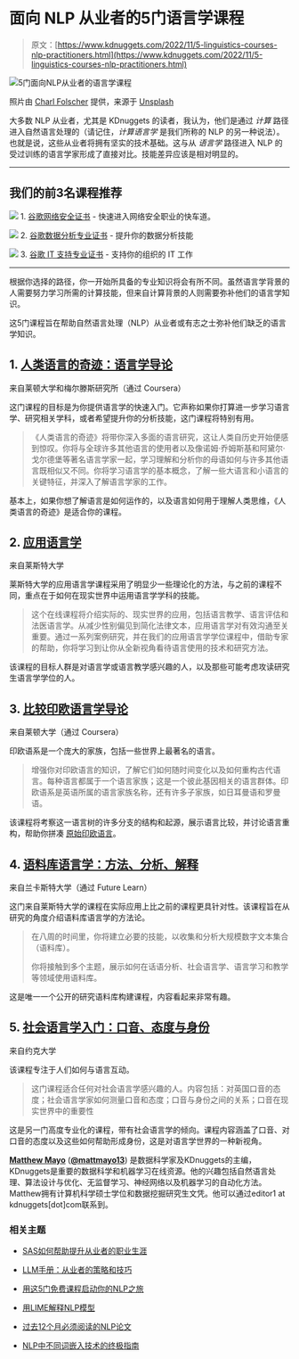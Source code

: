 # 面向 NLP 从业者的5门语言学课程

> 原文：[https://www.kdnuggets.com/2022/11/5-linguistics-courses-nlp-practitioners.html](https://www.kdnuggets.com/2022/11/5-linguistics-courses-nlp-practitioners.html)

![5门面向NLP从业者的语言学课程](../Images/3d7c7f289f4a8a0305d074a0c4689a2f.png)

照片由 [Charl Folscher](https://unsplash.com/@charlfolscher?utm_source=unsplash&utm_medium=referral&utm_content=creditCopyText) 提供，来源于 [Unsplash](https://unsplash.com/?utm_source=unsplash&utm_medium=referral&utm_content=creditCopyText)

大多数 NLP 从业者，尤其是 KDnuggets 的读者，我认为，他们是通过 *计算* 路径进入自然语言处理的（请记住，*计算语言学* 是我们所称的 NLP 的另一种说法）。也就是说，这些从业者将拥有坚实的技术基础。这与从 *语言学* 路径进入 NLP 的受过训练的语言学家形成了直接对比。技能差异应该是相对明显的。

* * *

## 我们的前3名课程推荐

![](../Images/0244c01ba9267c002ef39d4907e0b8fb.png) 1\. [谷歌网络安全证书](https://www.kdnuggets.com/google-cybersecurity) - 快速进入网络安全职业的快车道。

![](../Images/e225c49c3c91745821c8c0368bf04711.png) 2\. [谷歌数据分析专业证书](https://www.kdnuggets.com/google-data-analytics) - 提升你的数据分析技能

![](../Images/0244c01ba9267c002ef39d4907e0b8fb.png) 3\. [谷歌 IT 支持专业证书](https://www.kdnuggets.com/google-itsupport) - 支持你的组织的 IT 工作

* * *

根据你选择的路径，你一开始所具备的专业知识将会有所不同。虽然语言学背景的人需要努力学习所需的计算技能，但来自计算背景的人则需要弥补他们的语言学知识。

这5门课程旨在帮助自然语言处理（NLP）从业者或有志之士弥补他们缺乏的语言学知识。

## 1\. [人类语言的奇迹：语言学导论](https://www.coursera.org/learn/human-language)

来自莱顿大学和梅尔滕斯研究所（通过 Coursera）

这门课程的目标是为你提供语言学的快速入门。它声称如果你打算进一步学习语言学、研究相关学科，或者希望提升你的分析技能，这门课程将特别有用。

> 《人类语言的奇迹》将带你深入多面的语言研究，这让人类自历史开始便感到惊叹。你将与全球许多其他语言的使用者以及像诺姆·乔姆斯基和阿黛尔·戈尔德堡等著名语言学家一起，学习理解和分析你的母语如何与许多其他语言既相似又不同。你将学习语言学的基本概念，了解一些大语言和小语言的关键特征，并深入了解语言学家的工作。

基本上，如果你想了解语言是如何运作的，以及语言如何用于理解人类思维，《人类语言的奇迹》是适合你的课程。

## 2\. [应用语言学](https://le.ac.uk/courses/mooc-applied-linguistics/2020)

来自莱斯特大学

莱斯特大学的应用语言学课程采用了明显少一些理论化的方法，与之前的课程不同，重点在于如何在现实世界中运用语言学学科的技能。

> 这个在线课程将介绍实际的、现实世界的应用，包括语言教学、语言评估和法医语言学。从减少性别偏见到简化法律文本，应用语言学对有效沟通至关重要。通过一系列案例研究，并在我们的应用语言学学位课程中，借助专家的帮助，你将学习到让你从全新视角看待语言使用的技术和研究方法。

该课程的目标人群是对语言学或语言教学感兴趣的人，以及那些可能考虑攻读研究生语言学学位的人。

## 3\. [比较印欧语言学导论](https://www.coursera.org/learn/comparative-indo-european-linguistics)

来自莱顿大学（通过 Coursera）

印欧语系是一个庞大的家族，包括一些世界上最著名的语言。

> 增强你对印欧语言的知识，了解它们如何随时间变化以及如何重构古代语言。每种语言都属于一个语言家族；这是一个彼此基因相关的语言群体。印欧语系是英语所属的语言家族名称，还有许多子家族，如日耳曼语和罗曼语。

该课程将考察这一语言树的许多分支的结构和起源，展示语言比较，并讨论语言重构，帮助你拼凑 [原始印欧语言](https://en.wikipedia.org/wiki/Proto-Indo-European_language)。

## 4\. [语料库语言学：方法、分析、解释](https://www.futurelearn.com/courses/corpus-linguistics)

来自兰卡斯特大学（通过 Future Learn）

这门来自莱斯特大学的课程在实际应用上比之前的课程更具针对性。该课程旨在从研究的角度介绍语料库语言学的方法论。

> 在八周的时间里，你将建立必要的技能，以收集和分析大规模数字文本集合（语料库）。
> 
> 你将接触到多个主题，展示如何在话语分析、社会语言学、语言学习和教学等领域使用语料库。

这是唯一一个公开的研究语料库构建课程，内容看起来非常有趣。

## 5\. [社会语言学入门：口音、态度与身份](https://www.york.ac.uk/study/moocs/accents-attitudes-identity/)

来自约克大学

该课程专注于人们如何与语言互动。

> 这门课程适合任何对社会语言学感兴趣的人。内容包括：对英国口音的态度；社会语言学家如何测量口音和态度；口音与身份之间的关系；口音在现实世界中的重要性

这是另一门高度专业化的课程，带有社会语言学的倾向。课程内容涵盖了口音、对口音的态度以及这些如何帮助形成身份，这是对语言学世界的一种新视角。

**[Matthew Mayo](https://www.linkedin.com/in/mattmayo13/)** ([**@mattmayo13**](https://twitter.com/mattmayo13)) 是数据科学家及KDnuggets的主编，KDnuggets是重要的数据科学和机器学习在线资源。他的兴趣包括自然语言处理、算法设计与优化、无监督学习、神经网络以及机器学习的自动化方法。Matthew拥有计算机科学硕士学位和数据挖掘研究生文凭。他可以通过editor1 at kdnuggets[dot]com联系到。

### 相关主题

+   [SAS如何帮助提升从业者的职业生涯](https://www.kdnuggets.com/2023/07/sas-help-catapult-practitioners-careers.html)

+   [LLM手册：从业者的策略和技巧](https://www.kdnuggets.com/llm-handbook-strategies-and-techniques-for-practitioners)

+   [用这5门免费课程启动你的NLP之旅](https://www.kdnuggets.com/kickstart-your-nlp-journey-with-these-5-free-courses)

+   [用LIME解释NLP模型](https://www.kdnuggets.com/2022/01/explain-nlp-models-lime.html)

+   [过去12个月必须阅读的NLP论文](https://www.kdnuggets.com/2023/03/must-read-nlp-papers-last-12-months.html)

+   [NLP中不同词嵌入技术的终极指南](https://www.kdnuggets.com/2021/11/guide-word-embedding-techniques-nlp.html)
